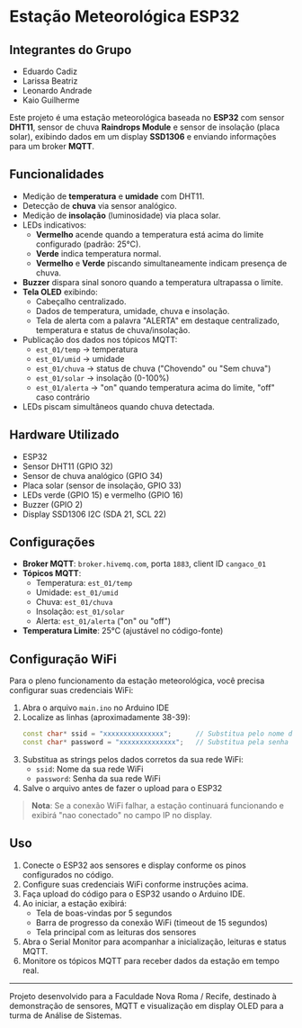 
# Estação Meteorológica ESP32

## Integrantes do Grupo

- Eduardo Cadiz
- Larissa Beatriz
- Leonardo Andrade
- Kaio Guilherme

Este projeto é uma estação meteorológica baseada no **ESP32** com sensor **DHT11**, sensor de chuva **Raindrops Module** e sensor de insolação (placa solar), exibindo dados em um display **SSD1306** e enviando informações para um broker **MQTT**.

## Funcionalidades

- Medição de **temperatura** e **umidade** com DHT11.
- Detecção de **chuva** via sensor analógico.
- Medição de **insolação** (luminosidade) via placa solar.
- LEDs indicativos: 
  - **Vermelho** acende quando a temperatura está acima do limite configurado (padrão: 25°C).
  - **Verde** indica temperatura normal.
  - **Vermelho** e **Verde** piscando simultaneamente indicam presença de chuva.
- **Buzzer** dispara sinal sonoro quando a temperatura ultrapassa o limite.
- **Tela OLED** exibindo:
  - Cabeçalho centralizado.
  - Dados de temperatura, umidade, chuva e insolação.
  - Tela de alerta com a palavra "ALERTA" em destaque centralizado, temperatura e status de chuva/insolação.
- Publicação dos dados nos tópicos MQTT:
  - `est_01/temp` → temperatura
  - `est_01/umid` → umidade
  - `est_01/chuva` → status de chuva ("Chovendo" ou "Sem chuva")
  - `est_01/solar` → insolação (0-100%)
  - `est_01/alerta` → "on" quando temperatura acima do limite, "off" caso contrário
- LEDs piscam simultâneos quando chuva detectada.

## Hardware Utilizado

- ESP32
- Sensor DHT11 (GPIO 32)
- Sensor de chuva analógico (GPIO 34)
- Placa solar (sensor de insolação, GPIO 33)
- LEDs verde (GPIO 15) e vermelho (GPIO 16)
- Buzzer (GPIO 2)
- Display SSD1306 I2C (SDA 21, SCL 22)

## Configurações

- **Broker MQTT**: `broker.hivemq.com`, porta `1883`, client ID `cangaco_01`
- **Tópicos MQTT**:
  - Temperatura: `est_01/temp`
  - Umidade: `est_01/umid`
  - Chuva: `est_01/chuva`
  - Insolação: `est_01/solar`
  - Alerta: `est_01/alerta` ("on" ou "off")
- **Temperatura Limite**: 25°C (ajustável no código-fonte)

## Configuração WiFi

Para o pleno funcionamento da estação meteorológica, você precisa configurar suas credenciais WiFi:

1. Abra o arquivo `main.ino` no Arduino IDE
2. Localize as linhas (aproximadamente 38-39):
   ```cpp
   const char* ssid = "xxxxxxxxxxxxxxx";      // Substitua pelo nome da sua rede WiFi
   const char* password = "xxxxxxxxxxxxxx";   // Substitua pela senha da sua rede WiFi
   ```
3. Substitua as strings pelos dados corretos da sua rede WiFi:
   - `ssid`: Nome da sua rede WiFi
   - `password`: Senha da sua rede WiFi
4. Salve o arquivo antes de fazer o upload para o ESP32

> **Nota**: Se a conexão WiFi falhar, a estação continuará funcionando e exibirá "nao conectado" no campo IP no display.

## Uso

1. Conecte o ESP32 aos sensores e display conforme os pinos configurados no código.
2. Configure suas credenciais WiFi conforme instruções acima.
3. Faça upload do código para o ESP32 usando o Arduino IDE.
4. Ao iniciar, a estação exibirá:
   - Tela de boas-vindas por 5 segundos
   - Barra de progresso da conexão WiFi (timeout de 15 segundos)
   - Tela principal com as leituras dos sensores
5. Abra o Serial Monitor para acompanhar a inicialização, leituras e status MQTT.
6. Monitore os tópicos MQTT para receber dados da estação em tempo real.

---

Projeto desenvolvido para a Faculdade Nova Roma / Recife, destinado à demonstração de sensores, MQTT e visualização em display OLED para a turma de Análise de Sistemas.
